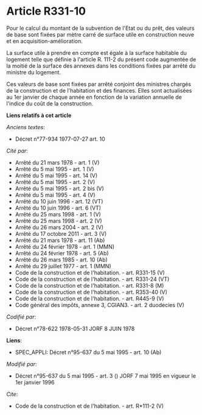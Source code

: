 # Article R331-10

Pour le calcul du montant de la subvention de l'Etat ou du prêt, des valeurs de base sont fixées par mètre carré de surface
utile en construction neuve et en acquisition-amélioration. 

La surface utile à prendre en compte est égale à la surface habitable du logement telle que définie à l'article R. 111-2 du
présent code augmentée de la moitié de la surface des annexes dans les conditions fixées par arrêté du ministre du logement. 

Ces valeurs de base sont fixées par arrêté conjoint des ministres chargés de la construction et de l'habitation et des
finances. Elles sont actualisées au 1er janvier de chaque année en fonction de la variation annuelle de l'indice du coût de
la construction.

**Liens relatifs à cet article**

_Anciens textes_:

  - Décret n°77-934 1977-07-27 art. 10

_Cité par_:

  - Arrêté du 21 mars 1978 - art. 1 (V)
  - Arrêté du 5 mai 1995 - art. 1 (V)
  - Arrêté du 5 mai 1995 - art. 14 (V)
  - Arrêté du 5 mai 1995 - art. 2 (V)
  - Arrêté du 5 mai 1995 - art. 2 bis (V)
  - Arrêté du 5 mai 1995 - art. 4 (V)
  - Arrêté du 10 juin 1996 - art. 12 (VT)
  - Arrêté du 10 juin 1996 - art. 6 (VT)
  - Arrêté du 25 mars 1998 - art. 1 (V)
  - Arrêté du 25 mars 1998 - art. 2 (V)
  - Arrêté du 26 mars 2004 - art. 2 (V)
  - Arrêté du 17 octobre 2011 - art. 3 (V)
  - Arrêté du 21 mars 1978 - art. 11 (Ab)
  - Arrêté du 24 février 1978 - art. 1 (MMN)
  - Arrêté du 24 février 1978 - art. 5 (Ab)
  - Arrêté du 26 mars 1985 - art. 10 (Ab)
  - Arrêté du 29 juillet 1977 - art. 1 (MMN)
  - Code de la construction et de l'habitation. - art. R331-15 (V)
  - Code de la construction et de l'habitation. - art. R331-24 (VT)
  - Code de la construction et de l'habitation. - art. R331-8 (M)
  - Code de la construction et de l'habitation. - art. R353-40 (V)
  - Code de la construction et de l'habitation. - art. R445-9 (V)
  - Code général des impôts, annexe 3, CGIAN3. - art. 2 duodecies (V)

_Codifié par_:

  - Décret n°78-622 1978-05-31 JORF 8 JUIN 1978

**Liens**:

  - SPEC_APPLI: Décret n°95-637 du 5 mai 1995 - art. 10 (Ab)

_Modifié par_:

  - Décret n°95-637 du 5 mai 1995 - art. 3 () JORF 7 mai 1995 en vigueur le 1er janvier 1996

_Cite_:

  - Code de la construction et de l'habitation. - art. R*111-2 (V)
